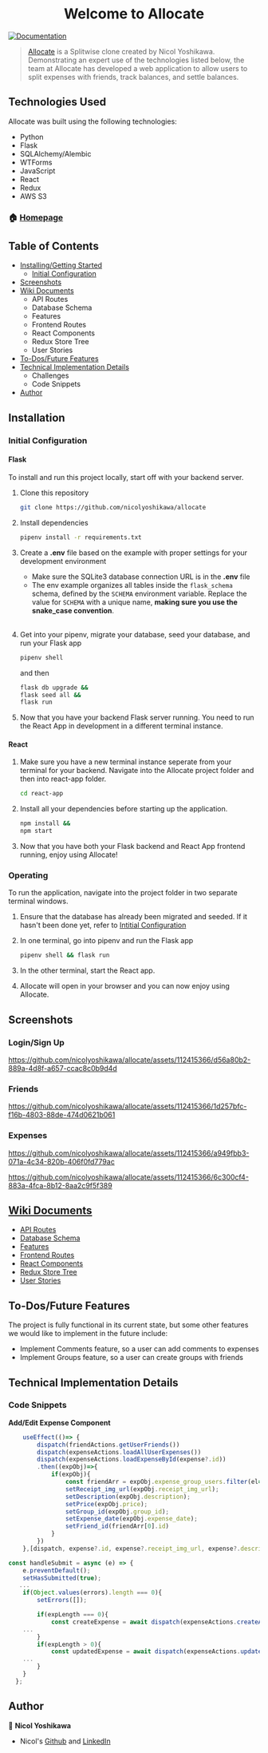 
<h1 align="center">Welcome to Allocate </h1>
<p>
  <a href="https://github.com/nicolyoshikawa/allocate/wiki" target="_blank">
    <img alt="Documentation" src="https://img.shields.io/badge/documentation-yes-brightgreen.svg" />
  </a>
</p>

> [Allocate](https://allocate-py6y.onrender.com/) is a Splitwise clone created by Nicol Yoshikawa. Demonstrating an expert use of the technologies listed below, the team at Allocate has developed a web application to allow users to split expenses with friends, track balances, and settle balances.

## Technologies Used

Allocate was built using the following technologies:

- Python
- Flask
- SQLAlchemy/Alembic
- WTForms
- JavaScript
- React
- Redux
- AWS S3

### 🏠 [Homepage](https://allocate-py6y.onrender.com/home)

## Table of Contents

 - [Installing/Getting Started](https://github.com/nicolyoshikawa/allocate#installation)
	 - [Initial Configuration](https://github.com/nicolyoshikawa/allocate#initial-configuration)
- [Screenshots](https://github.com/nicolyoshikawa/allocate#screenshots)
- [Wiki Documents](https://github.com/nicolyoshikawa/allocate#wiki-documents)
	- API Routes
 	- Database Schema
 	- Features
 	- Frontend Routes
 	- React Components
 	- Redux Store Tree
	- User Stories
- [To-Dos/Future Features](https://github.com/nicolyoshikawa/allocate#to-dosfuture-features)
- [Technical Implementation Details](https://github.com/nicolyoshikawa/allocate#technical-implementation-details)
	- Challenges
	- Code Snippets
- [Author](https://github.com/nicolyoshikawa/allocate#author)

## Installation

### Initial Configuration
#### Flask
To install and run this project locally, start off with your backend server.

1. Clone this repository
    ```bash
    git clone https://github.com/nicolyoshikawa/allocate
    ```

2. Install dependencies
    ```bash
    pipenv install -r requirements.txt
    ```

3. Create a **.env** file based on the example with proper settings for your
   development environment
    - Make sure the SQLite3 database connection URL is in the **.env** file
    - The env example organizes all tables inside the `flask_schema` schema, defined
        by the `SCHEMA` environment variable.  Replace the value for
        `SCHEMA` with a unique name, **making sure you use the snake_case
        convention**.
    <br></br>

4. Get into your pipenv, migrate your database, seed your database, and run your Flask app

   ```bash
   pipenv shell
   ```
   and then
   ```bash
   flask db upgrade &&
   flask seed all &&
   flask run
   ```

5. Now that you have your backend Flask server running. You need to run the React App in development in a different terminal instance.

#### React
1. Make sure you have a new terminal instance seperate from your terminal for your backend. Navigate into the Allocate project folder and then into react-app folder.
    ```bash
    cd react-app
    ```

2. Install all your dependencies before starting up the application.
    ```bash
    npm install &&
    npm start
    ```

3. Now that you have both your Flask backend and React App frontend running, enjoy using Allocate!

### Operating
To run the application, navigate into the project folder in two separate terminal windows.

1. Ensure that the database has already been migrated and seeded. If it hasn't been done yet, refer to [Intitial Configuration](https://github.com/nicolyoshikawa/allocate#initial-configuration)

2. In one terminal, go into pipenv and run the Flask app
    ```bash
    pipenv shell && flask run
    ```

3. In the other terminal, start the React app.

4. Allocate will open in your browser and you can now enjoy using Allocate. 

## Screenshots

### Login/Sign Up

https://github.com/nicolyoshikawa/allocate/assets/112415366/d56a80b2-889a-4d8f-a657-ccac8c0b9d4d

### Friends

https://github.com/nicolyoshikawa/allocate/assets/112415366/1d257bfc-f16b-4803-88de-474d0621b061

### Expenses

https://github.com/nicolyoshikawa/allocate/assets/112415366/a949fbb3-071a-4c34-820b-406f0fd779ac

https://github.com/nicolyoshikawa/allocate/assets/112415366/6c300cf4-883a-4fca-8b12-8aa2c9f5f389

## [Wiki Documents](https://github.com/nicolyoshikawa/allocate/wiki)
- [API Routes](https://github.com/nicolyoshikawa/allocate/wiki/Backend-Routes)
- [Database Schema](https://github.com/nicolyoshikawa/allocate/wiki/Database-Schema)
- [Features](https://github.com/nicolyoshikawa/allocate/wiki/Feature-List)
- [Frontend Routes](https://github.com/nicolyoshikawa/allocate/wiki/Frontend-Routes)
- [React Components](https://github.com/nicolyoshikawa/allocate/wiki/React-Components)
- [Redux Store Tree](https://github.com/nicolyoshikawa/allocate/wiki/Redux-Store-Tree)
- [User Stories](https://github.com/nicolyoshikawa/allocate/wiki/User-Stories)


## To-Dos/Future Features

The project is fully functional in its current state, but some other features we would like to implement in the future include:
- Implement Comments feature, so a user can add comments to expenses
- Implement Groups feature, so a user can create groups with friends

## Technical Implementation Details

### Code Snippets

**Add/Edit Expense Component**
```javascript
    useEffect(()=> {
        dispatch(friendActions.getUserFriends())
        dispatch(expenseActions.loadAllUserExpenses())
        dispatch(expenseActions.loadExpenseById(expense?.id))
        .then((expObj)=>{
            if(expObj){
                const friendArr = expObj.expense_group_users.filter(el=> el.id !== user_id);
                setReceipt_img_url(expObj.receipt_img_url);
                setDescription(expObj.description);
                setPrice(expObj.price);
                setGroup_id(expObj.group_id);
                setExpense_date(expObj.expense_date);
                setFriend_id(friendArr[0].id)
            }
        })
    },[dispatch, expense?.id, expense?.receipt_img_url, expense?.description, expense?.price, expense?.group_id, expense?.expense_date, user_id]);

const handleSubmit = async (e) => {
    e.preventDefault();
    setHasSubmitted(true);
   ...
    if(Object.values(errors).length === 0){
        setErrors([]);

        if(expLength === 0){
            const createExpense = await dispatch(expenseActions.createANewExpense(newExpense));
	...
        }
        if(expLength > 0){
            const updatedExpense = await dispatch(expenseActions.updateAnExpense(updateExpense, expense?.id));
	...
        }
    }
  };
```

## Author

👤 **Nicol Yoshikawa**
* Nicol's [Github](https://github.com/nicolyoshikawa) and [LinkedIn](https://www.linkedin.com/in/nicol-yoshikawa/)
